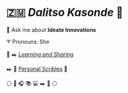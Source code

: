 🇿🇲 *Dalitso Kasonde* 🤍 
======================

 💬 Ask me about  **Ideate Innovations**
 
 ➰ Pronouns: She

 📝 ✒️ [*Learning and Sharing*](www.delightfullynerdy.com)

✒️ 🖤 [Personal Scribles](dalitsokasonde.com) 💭

⚪ 🤍 🎧 📚 💻 ✒️ 🤍 ⚪ 

